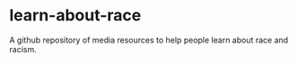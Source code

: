 # learn-about-race
A github repository of media resources to help people learn about race and racism.
